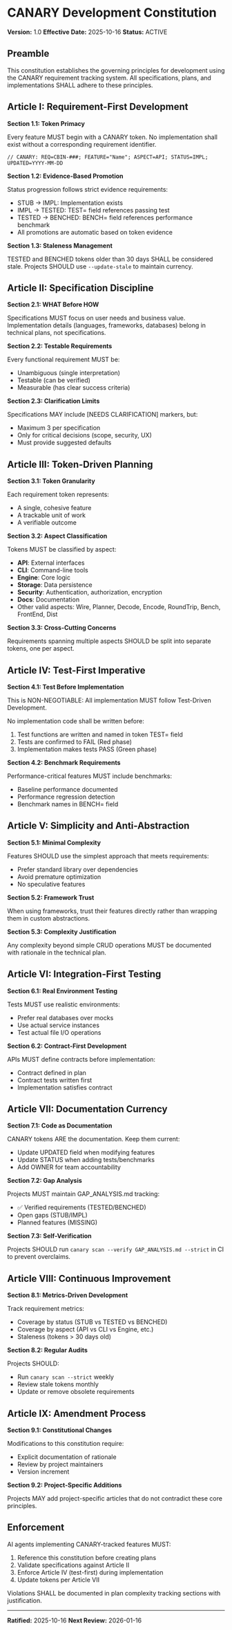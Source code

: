 <!-- CANARY: REQ=CBIN-107; FEATURE="Constitution"; ASPECT=Docs; STATUS=IMPL; OWNER=canary; UPDATED=2025-10-16 -->
# CANARY Development Constitution

**Version:** 1.0
**Effective Date:** 2025-10-16
**Status:** ACTIVE

## Preamble

This constitution establishes the governing principles for development using the CANARY requirement tracking system. All specifications, plans, and implementations SHALL adhere to these principles.

## Article I: Requirement-First Development

**Section 1.1: Token Primacy**

Every feature MUST begin with a CANARY token. No implementation shall exist without a corresponding requirement identifier.

```
// CANARY: REQ=CBIN-###; FEATURE="Name"; ASPECT=API; STATUS=IMPL; UPDATED=YYYY-MM-DD
```

**Section 1.2: Evidence-Based Promotion**

Status progression follows strict evidence requirements:

- STUB → IMPL: Implementation exists
- IMPL → TESTED: TEST= field references passing test
- TESTED → BENCHED: BENCH= field references performance benchmark
- All promotions are automatic based on token evidence

**Section 1.3: Staleness Management**

TESTED and BENCHED tokens older than 30 days SHALL be considered stale. Projects SHOULD use `--update-stale` to maintain currency.

## Article II: Specification Discipline

**Section 2.1: WHAT Before HOW**

Specifications MUST focus on user needs and business value. Implementation details (languages, frameworks, databases) belong in technical plans, not specifications.

**Section 2.2: Testable Requirements**

Every functional requirement MUST be:
- Unambiguous (single interpretation)
- Testable (can be verified)
- Measurable (has clear success criteria)

**Section 2.3: Clarification Limits**

Specifications MAY include [NEEDS CLARIFICATION] markers, but:
- Maximum 3 per specification
- Only for critical decisions (scope, security, UX)
- Must provide suggested defaults

## Article III: Token-Driven Planning

**Section 3.1: Token Granularity**

Each requirement token represents:
- A single, cohesive feature
- A trackable unit of work
- A verifiable outcome

**Section 3.2: Aspect Classification**

Tokens MUST be classified by aspect:
- **API**: External interfaces
- **CLI**: Command-line tools
- **Engine**: Core logic
- **Storage**: Data persistence
- **Security**: Authentication, authorization, encryption
- **Docs**: Documentation
- Other valid aspects: Wire, Planner, Decode, Encode, RoundTrip, Bench, FrontEnd, Dist

**Section 3.3: Cross-Cutting Concerns**

Requirements spanning multiple aspects SHOULD be split into separate tokens, one per aspect.

## Article IV: Test-First Imperative

**Section 4.1: Test Before Implementation**

This is NON-NEGOTIABLE: All implementation MUST follow Test-Driven Development.

No implementation code shall be written before:
1. Test functions are written and named in token TEST= field
2. Tests are confirmed to FAIL (Red phase)
3. Implementation makes tests PASS (Green phase)

**Section 4.2: Benchmark Requirements**

Performance-critical features MUST include benchmarks:
- Baseline performance documented
- Performance regression detection
- Benchmark names in BENCH= field

## Article V: Simplicity and Anti-Abstraction

**Section 5.1: Minimal Complexity**

Features SHOULD use the simplest approach that meets requirements:
- Prefer standard library over dependencies
- Avoid premature optimization
- No speculative features

**Section 5.2: Framework Trust**

When using frameworks, trust their features directly rather than wrapping them in custom abstractions.

**Section 5.3: Complexity Justification**

Any complexity beyond simple CRUD operations MUST be documented with rationale in the technical plan.

## Article VI: Integration-First Testing

**Section 6.1: Real Environment Testing**

Tests MUST use realistic environments:
- Prefer real databases over mocks
- Use actual service instances
- Test actual file I/O operations

**Section 6.2: Contract-First Development**

APIs MUST define contracts before implementation:
- Contract defined in plan
- Contract tests written first
- Implementation satisfies contract

## Article VII: Documentation Currency

**Section 7.1: Code as Documentation**

CANARY tokens ARE the documentation. Keep them current:
- Update UPDATED field when modifying features
- Update STATUS when adding tests/benchmarks
- Add OWNER for team accountability

**Section 7.2: Gap Analysis**

Projects MUST maintain GAP_ANALYSIS.md tracking:
- ✅ Verified requirements (TESTED/BENCHED)
- Open gaps (STUB/IMPL)
- Planned features (MISSING)

**Section 7.3: Self-Verification**

Projects SHOULD run `canary scan --verify GAP_ANALYSIS.md --strict` in CI to prevent overclaims.

## Article VIII: Continuous Improvement

**Section 8.1: Metrics-Driven Development**

Track requirement metrics:
- Coverage by status (STUB vs TESTED vs BENCHED)
- Coverage by aspect (API vs CLI vs Engine, etc.)
- Staleness (tokens > 30 days old)

**Section 8.2: Regular Audits**

Projects SHOULD:
- Run `canary scan --strict` weekly
- Review stale tokens monthly
- Update or remove obsolete requirements

## Article IX: Amendment Process

**Section 9.1: Constitutional Changes**

Modifications to this constitution require:
- Explicit documentation of rationale
- Review by project maintainers
- Version increment

**Section 9.2: Project-Specific Additions**

Projects MAY add project-specific articles that do not contradict these core principles.

## Enforcement

AI agents implementing CANARY-tracked features MUST:
1. Reference this constitution before creating plans
2. Validate specifications against Article II
3. Enforce Article IV (test-first) during implementation
4. Update tokens per Article VII

Violations SHALL be documented in plan complexity tracking sections with justification.

---

**Ratified:** 2025-10-16
**Next Review:** 2026-01-16
